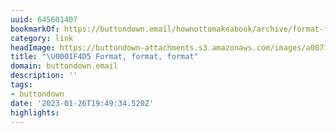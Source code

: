 ```yaml
---
uuid: 645601407
bookmarkOf: https://buttondown.email/hownottomakeabook/archive/format-format-format/
category: link
headImage: https://buttondown-attachments.s3.amazonaws.com/images/a0077ae8-b047-4b33-ac9c-480ba8bb1cea.jpg
title: "\U0001F4D5 Format, format, format"
domain: buttondown.email
description: ''
tags:
- buttondown
date: '2023-01-26T19:49:34.520Z'
highlights:
---
```



